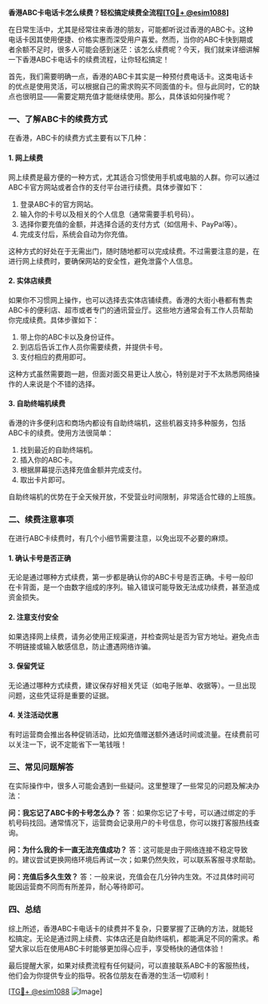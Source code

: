 **香港ABC卡电话卡怎么续费？轻松搞定续费全流程[[TG💪+ @esim1088](https://t.me/s/esim1088)]**

在日常生活中，尤其是经常往来香港的朋友，可能都听说过香港的ABC卡。这种电话卡因其使用便捷、价格实惠而深受用户喜爱。然而，当你的ABC卡快到期或者余额不足时，很多人可能会感到迷茫：该怎么续费呢？今天，我们就来详细讲解一下香港ABC卡电话卡的续费流程，让你轻松搞定！

首先，我们需要明确一点，香港的ABC卡其实是一种预付费电话卡。这类电话卡的优点是使用灵活，可以根据自己的需求购买不同面值的卡。但与此同时，它的缺点也很明显——需要定期充值才能继续使用。那么，具体该如何操作呢？

### 一、了解ABC卡的续费方式

在香港，ABC卡的续费方式主要有以下几种：

#### 1. 网上续费
网上续费是最方便的一种方式，尤其适合习惯使用手机或电脑的人群。你可以通过ABC卡官方网站或者合作的支付平台进行续费。具体步骤如下：
1. 登录ABC卡的官方网站。
2. 输入你的卡号以及相关的个人信息（通常需要手机号码）。
3. 选择你要充值的金额，并选择合适的支付方式（如信用卡、PayPal等）。
4. 完成支付后，系统会自动为你充值。

这种方式的好处在于无需出门，随时随地都可以完成续费。不过需要注意的是，在进行网上续费时，要确保网站的安全性，避免泄露个人信息。

#### 2. 实体店续费
如果你不习惯网上操作，也可以选择去实体店铺续费。香港的大街小巷都有售卖ABC卡的便利店、超市或者专门的通讯营业厅。这些地方通常会有工作人员帮助你完成续费。具体步骤如下：
1. 带上你的ABC卡以及身份证件。
2. 到店后告诉工作人员你需要续费，并提供卡号。
3. 支付相应的费用即可。

这种方式虽然需要跑一趟，但面对面交易更让人放心，特别是对于不太熟悉网络操作的人来说是个不错的选择。

#### 3. 自助终端机续费
香港的许多便利店和商场内都设有自助终端机，这些机器支持多种服务，包括ABC卡的续费。使用方法很简单：
1. 找到最近的自助终端机。
2. 插入你的ABC卡。
3. 根据屏幕提示选择充值金额并完成支付。
4. 取出卡片即可。

自助终端机的优势在于全天候开放，不受营业时间限制，非常适合忙碌的上班族。

### 二、续费注意事项

在进行ABC卡续费时，有几个小细节需要注意，以免出现不必要的麻烦。

#### 1. 确认卡号是否正确
无论是通过哪种方式续费，第一步都是确认你的ABC卡号是否正确。卡号一般印在卡背面，是一个由数字组成的序列。输入错误可能导致无法成功续费，甚至造成资金损失。

#### 2. 注意支付安全
如果选择网上续费，请务必使用正规渠道，并检查网址是否为官方地址。避免点击不明链接或输入敏感信息，防止遭遇网络诈骗。

#### 3. 保留凭证
无论通过哪种方式续费，建议保存好相关凭证（如电子账单、收据等）。一旦出现问题，这些凭证将是重要的证据。

#### 4. 关注活动优惠
有时运营商会推出各种促销活动，比如充值赠送额外通话时间或流量。在续费前可以关注一下，说不定能省下一笔钱哦！

### 三、常见问题解答

在实际操作中，很多人可能会遇到一些疑问。这里整理了一些常见的问题及解决办法：

**问：我忘记了ABC卡的卡号怎么办？**
答：如果你忘记了卡号，可以通过绑定的手机号码找回。通常情况下，运营商会记录用户的卡号信息，你可以拨打客服热线查询。

**问：为什么我的卡一直无法充值成功？**
答：这可能是由于网络连接不稳定导致的。建议尝试更换网络环境后再试一次；如果仍然失败，可以联系客服寻求帮助。

**问：充值后多久生效？**
答：一般来说，充值会在几分钟内生效。不过具体时间可能因运营商不同而有所差异，耐心等待即可。

### 四、总结

综上所述，香港ABC卡电话卡的续费并不复杂，只要掌握了正确的方法，就能轻松搞定。无论是通过网上续费、实体店还是自助终端机，都能满足不同的需求。希望大家以后在使用ABC卡时能够更加得心应手，享受畅快的通信体验！

最后提醒大家，如果对续费流程有任何疑问，可以直接联系ABC卡的客服热线，他们会为你提供专业的指导。祝各位朋友在香港的生活一切顺利！

[[TG💪+ @esim1088](https://t.me/s/esim1088) ![Image](https://i.postimg.cc/4NQfJmqS/Snipaste-2025-05-13-00-14-12.png)]